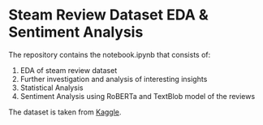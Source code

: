 # Steam Review Dataset EDA & Sentiment Analysis  
The repository contains the notebook.ipynb that consists of:  
1. EDA of steam review dataset
2. Further investigation and analysis of interesting insights
3. Statistical Analysis
4. Sentiment Analysis using RoBERTa and TextBlob model of the reviews

The dataset is taken from [Kaggle](https://www.kaggle.com/datasets/najzeko/steam-reviews-2021).
